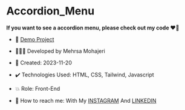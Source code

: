 # Accordion_Menu

**If you want to see a accordion menu, please check out my code ♥️👀**



- 🔗 [Demo Project](https://mehrsa-mohajeri-developer.github.io/Accordion_Menu/)
  
- 👩🏻‍💻 Developed by Mehrsa Mohajeri

- 📆 Created: 2023-11-20

- ✔️ Technologies Used: HTML, CSS, Tailwind, Javascript

- 💥 Role: Front-End

- 📲 How to reach me: With My [INSTAGRAM](https://www.instagram.com/mehrsa_mohajeri_developer) And [LINKEDIN](https://www.linkedin.com/in/mehrsa-mohajeri-developer)
  
